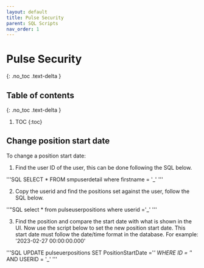 ```yaml
---
layout: default
title: Pulse Security
parent: SQL Scripts
nav_order: 1
---
```


# Pulse Security
{: .no_toc .text-delta }

## Table of contents
 {: .no_toc .text-delta }

1. TOC
{:toc}

## Change position start date

To change a position start date:
1. Find the user ID of the user, this can be done following the SQL below.

'''SQL
SELECT * FROM smpuserdetail
where firstname = '_'
'''

2. Copy the userid and find the positions set against the user, follow the SQL below.

''"SQL
select * from pulseuserpositions
where userid ='_'
'''

3. Find the position and compare the start date with what is shown in the UI. Now use the script below to set the new position start date. This start date must follow the date/time format in the database. For example: '2023-02-27 00:00:00.000'

'''SQL
UPDATE pulseuerpositions
SET PositionStartDate ='_'
WHERE ID = '_' AND USERID = '_'
'''
